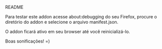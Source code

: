 README

Para testar este addon acesse about:debugging do seu Firefox, procure o diretório do addon e selecione o arquivo manifest.json.

O addon ficará ativo em seu browser até você reinicializá-lo.

Boas sonificações! =)
